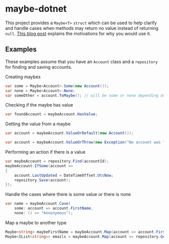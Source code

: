 # maybe-dotnet
This project provides a `Maybe<T>` `struct` which can be used to help clarify and handle cases when methods may return no value instead of returning `null`.
[This blog post](https://www.pluralsight.com/tech-blog/maybe) explains the motivations for why you would use it.

## Examples
These examples assume that you have an `Account` class and a `repository` for finding and saving accounts.

Creating maybes
```csharp
var some = Maybe<Account>.Some(new Account());
var none = Maybe<Account>.None;
var someOther = account.ToMaybe(); // will be some or none depending on whether the account was null.
```

Checking if the maybe has value
```csharp
var foundAccount = maybeAccount.HasValue;
```

Getting the value from a maybe
```csharp
var account = maybeAccount.ValueOrDefault(new Account());
```

```csharp
var account = maybeAccount.ValueOrThrow(new Exception("No account was found"));
```

Performing an action if there is a value
```csharp
var maybeAccount = repository.Find(accountId);
maybeAccount.IfSome(account =>
{
    account.LastUpdated = DateTimeOffset.UtcNow;
    repository.Save(account);
});
```

Handle the cases where there is some value or there is none 
```csharp
var name = maybeAccount.Case(
    some: account => account.FirstName,
    none: () => "Annonymous");
```

Map a maybe to another type
```csharp
Maybe<string> maybeFirstName = maybeAccount.Map(account => account.FirstName);
Maybe<IList<string>> emails = maybeAccount.Map(account => repository.GetEmailAddresses(account));
```

